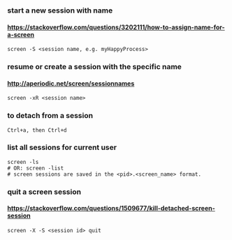 ### start a new session with name
#### https://stackoverflow.com/questions/3202111/how-to-assign-name-for-a-screen 

```
screen -S <session name, e.g. myHappyProcess>
```
### resume or create a session with the specific name
#### http://aperiodic.net/screen/sessionnames
```
screen -xR <session name>
```

### to detach from a session
```
Ctrl+a, then Ctrl+d
```

### list all sessions for current user
```
screen -ls
# OR: screen -list
# screen sessions are saved in the <pid>.<screen_name> format. 
```

  

### quit a screen session
#### https://stackoverflow.com/questions/1509677/kill-detached-screen-session
```
screen -X -S <session id> quit
```
